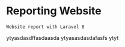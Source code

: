 # Reporting Website
```
Website report with Laravel 8
```
ytyasdasdffasdaasda
ytyasasdasdafasfs
ytyt
